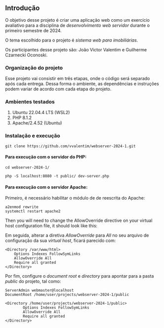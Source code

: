 ## Introdução

O objetivo desse projeto é criar uma aplicação web como um exercício avaliativo para a disciplina de _desenvolvimento web servidor_ durante o primeiro semestre de 2024.

O tema escolhido para o projeto é _sistema web para imobiliárias_.

Os participantes desse projeto são: João Victor Valentim e Guilherme Czarnecki Oconoski.

### Organização do projeto

Esse projeto vai consistir em três etapas, onde o código será separado após cada entrega. Dessa forma o ambiente, as dependências e instruções podem variar de acordo com cada etapa do projeto.

### Ambientes testados

1. Ubuntu 22.04.4 LTS (WSL2)
2. PHP 8.1.2
3. Apache/2.4.52 (Ubuntu)

### Instalação e execução

```
git clone https://github.com/vvalentim/webserver-2024-1.git
```

#### Para execução com o servidor do PHP:

```
cd webserver-2024-1/

php -S localhost:8080 -t public/ dev-server.php
```

#### Para execução com o servidor Apache:

Primeiro, é necessário habilitar o módulo de de reescrita do Apache:

```
a2enmod rewrite
systemctl restart apache2
```

Then you will need to change the AllowOverride directive on your virtual host configuration file, it should look like this:

Em seguida, alterar a diretiva *AllowOverride* para *All* no seu arquivo de configuração da sua *virtual host*, ficará parecido com:

```
<Directory /var/www/html>
    Options Indexes FollowSymLinks
    AllowOverride All
    Require all granted
</Directory>
```

Por fim, configure o *document root* e *directory* para apontar para a pasta *public* do projeto, tal como:

```
ServerAdmin webmaster@localhost
DocumentRoot /home/user/projects/webserver-2024-1/public

<Directory /home/user/projects/webserver-2024-1/public>
        Options Indexes FollowSymLinks
        AllowOverride All
        Require all granted
</Directory>
```
